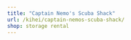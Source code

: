 ```yaml
---
title: "Captain Nemo's Scuba Shack"
url: /kihei/captain-nemos-scuba-shack/
shop: storage rental
---
```


